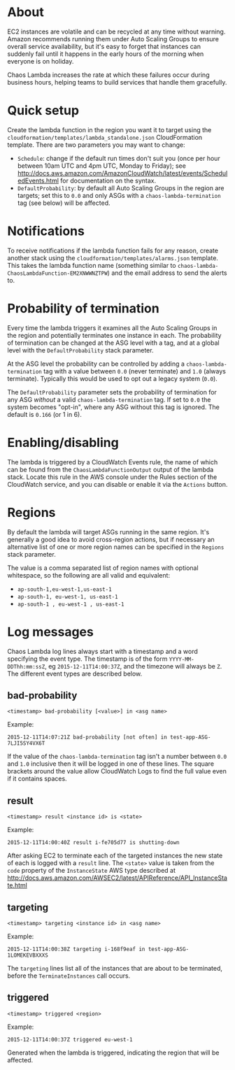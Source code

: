 # About

EC2 instances are volatile and can be recycled at any time without warning.
Amazon recommends running them under Auto Scaling Groups to ensure overall
service availability, but it's easy to forget that instances can suddenly fail
until it happens in the early hours of the morning when everyone is on holiday.

Chaos Lambda increases the rate at which these failures occur during business
hours, helping teams to build services that handle them gracefully.


# Quick setup

Create the lambda function in the region you want it to target using the
`cloudformation/templates/lambda_standalone.json` CloudFormation template.
There are two parameters you may want to change:
* `Schedule`: change if the default run times don't suit you (once per hour
  between 10am UTC and 4pm UTC, Monday to Friday); see
  http://docs.aws.amazon.com/AmazonCloudWatch/latest/events/ScheduledEvents.html
  for documentation on the syntax.
* `DefaultProbability`: by default all Auto Scaling Groups in the region are
  targets; set this to `0.0` and only ASGs with a `chaos-lambda-termination`
  tag (see below) will be affected.


# Notifications

To receive notifications if the lambda function fails for any reason, create
another stack using the `cloudformation/templates/alarms.json` template.  This
takes the lambda function name (something similar to
`chaos-lambda-ChaosLambdaFunction-EM2XNWWNZTPW`) and the email address to
send the alerts to.


# Probability of termination

Every time the lambda triggers it examines all the Auto Scaling Groups in the
region and potentially terminates one instance in each.  The probability of
termination can be changed at the ASG level with a tag, and at a global level
with the `DefaultProbability` stack parameter.

At the ASG level the probability can be controlled by adding a
`chaos-lambda-termination` tag with a value between `0.0` (never terminate) and
`1.0` (always terminate).  Typically this would be used to opt out a legacy
system (`0.0`).

The `DefaultProbability` parameter sets the probability of termination for any
ASG _without_ a valid `chaos-lambda-termination` tag.  If set to `0.0` the
system becomes "opt-in", where any ASG without this tag is ignored.  The
default is `0.166` (or 1 in 6).


# Enabling/disabling

The lambda is triggered by a CloudWatch Events rule, the name of which can be
found from the `ChaosLambdaFunctionOutput` output of the lambda stack.  Locate
this rule in the AWS console under the Rules section of the CloudWatch service,
and you can disable or enable it via the `Actions` button.


# Regions

By default the lambda will target ASGs running in the same region.  It's
generally a good idea to avoid cross-region actions, but if necessary an
alternative list of one or more region names can be specified in the `Regions`
stack parameter.

The value is a comma separated list of region names with optional whitespace,
so the following are all valid and equivalent:
* `ap-south-1,eu-west-1,us-east-1`
* `ap-south-1, eu-west-1, us-east-1`
* `ap-south-1 , eu-west-1 , us-east-1`


# Log messages

Chaos Lambda log lines always start with a timestamp and a word specifying the
event type.  The timestamp is of the form `YYYY-MM-DDThh:mm:ssZ`, eg
`2015-12-11T14:00:37Z`, and the timezone will always be `Z`.  The different
event types are described below.

## bad-probability

`<timestamp> bad-probability [<value>] in <asg name>`

Example:

`2015-12-11T14:07:21Z bad-probability [not often] in test-app-ASG-7LJI5SY4VX6T`

If the value of the `chaos-lambda-termination` tag isn't a number between `0.0`
and `1.0` inclusive then it will be logged in one of these lines.  The square
brackets around the value allow CloudWatch Logs to find the full value even if
it contains spaces.

## result

`<timestamp> result <instance id> is <state>`

Example:

`2015-12-11T14:00:40Z result i-fe705d77 is shutting-down`

After asking EC2 to terminate each of the targeted instances the new state of
each is logged with a `result` line.  The `<state>` value is taken from the
`code` property of the `InstanceState` AWS type described at
http://docs.aws.amazon.com/AWSEC2/latest/APIReference/API_InstanceState.html

## targeting

`<timestamp> targeting <instance id> in <asg name>`

Example:

`2015-12-11T14:00:38Z targeting i-168f9eaf in test-app-ASG-1LOMEKEVBXXXS`

The `targeting` lines list all of the instances that are about to be
terminated, before the `TerminateInstances` call occurs.

## triggered

`<timestamp> triggered <region>`

Example:

`2015-12-11T14:00:37Z triggered eu-west-1`

Generated when the lambda is triggered, indicating the region that will be
affected.
